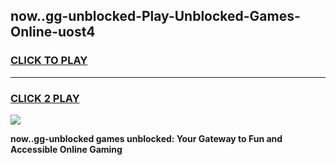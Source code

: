 
## now..gg-unblocked-Play-Unblocked-Games-Online-uost4
<h3>
<a href="https://premium76.site?title=now..gg-unblocked&ref=25A">CLICK TO PLAY</a></h3>
<hr>

<h3>
<a href="https://premium76.site?title=now..gg-unblocked&ref=25A">CLICK 2 PLAY</a>
  
</h3>

<a href="https://premium76.site?title=now..gg-unblocked&ref=25A"><img src="https://clearcache.store/games.png"></a>


**now..gg-unblocked games unblocked: Your Gateway to Fun and Accessible Online Gaming**

